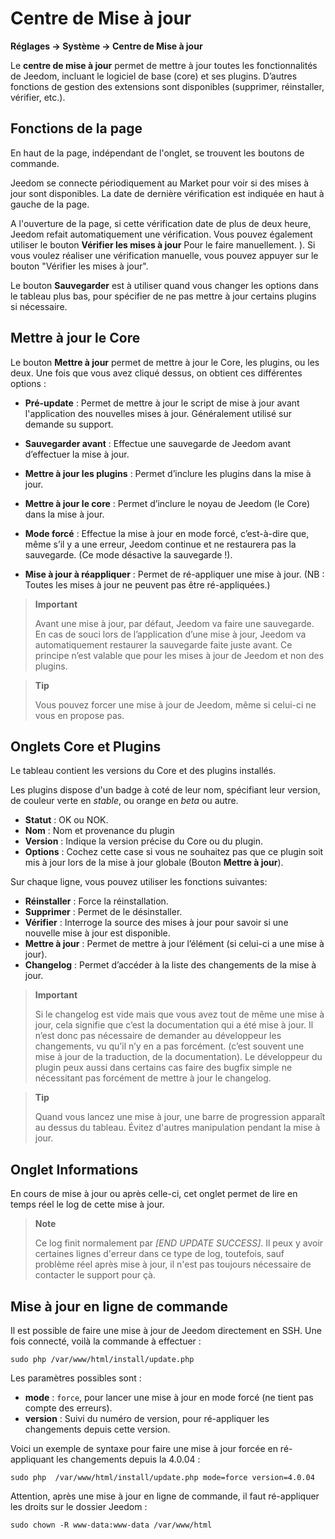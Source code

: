 # Centre de Mise à jour
**Réglages → Système → Centre de Mise à jour**


Le **centre de mise à jour** permet de mettre à jour toutes les fonctionnalités de Jeedom, incluant le logiciel de base (core) et ses plugins.
D’autres fonctions de gestion des extensions sont disponibles (supprimer, réinstaller, vérifier, etc.).


## Fonctions de la page

En haut de la page, indépendant de l'onglet, se trouvent les boutons de commande.

Jeedom se connecte périodiquement au Market pour voir si des mises à jour sont disponibles. La date de dernière vérification est indiquée en haut à gauche de la page.

A l'ouverture de la page, si cette vérification date de plus de deux heure, Jeedom refait automatiquement une vérification.
Vous pouvez également utiliser le bouton **Vérifier les mises à jour** Pour le faire manuellement.
). Si vous voulez réaliser une vérification manuelle, vous pouvez appuyer sur le bouton "Vérifier les mises à jour".

Le bouton **Sauvegarder** est à utiliser quand vous changer les options dans le tableau plus bas, pour spécifier de ne pas mettre à jour certains plugins si nécessaire.

## Mettre à jour le Core

Le bouton **Mettre à jour** permet de mettre à jour le Core, les plugins, ou les deux.
Une fois que vous avez cliqué dessus, on obtient ces différentes options :
- **Pré-update** : Permet de mettre à jour le script de mise à jour avant l'application des nouvelles mises à jour. Généralement utilisé sur demande su support.
- **Sauvegarder avant** : Effectue une sauvegarde de Jeedom avant d’effectuer la mise à jour.
- **Mettre à jour les plugins** : Permet d’inclure les plugins dans la mise à jour.
- **Mettre à jour le core** : Permet d’inclure le noyau de Jeedom (le Core) dans la mise à jour.

- **Mode forcé** : Effectue la mise à jour en mode forcé, c’est-à-dire que, même s’il y a une erreur, Jeedom continue et ne restaurera pas la sauvegarde. (Ce mode désactive la sauvegarde !).
- **Mise à jour à réappliquer** : Permet de ré-appliquer une mise à jour. (NB : Toutes les mises à jour ne peuvent pas être ré-appliquées.)

> **Important**
>
> Avant une mise à jour, par défaut, Jeedom va faire une sauvegarde. En cas de souci lors de l’application d’une mise à jour, Jeedom va automatiquement restaurer la sauvegarde faite juste avant. Ce principe n’est valable que pour les mises à jour de Jeedom et non des plugins.

> **Tip**
>
> Vous pouvez forcer une mise à jour de Jeedom, même si celui-ci ne vous en propose pas.

## Onglets Core et Plugins

Le tableau contient les versions du Core et des plugins installés.

Les plugins dispose d'un badge à coté de leur nom, spécifiant leur version, de couleur verte en *stable*, ou orange en *beta* ou autre.

- **Statut** : OK ou NOK.
- **Nom** : Nom et provenance du plugin
- **Version** : Indique la version précise du Core ou du plugin.
- **Options** : Cochez cette case si vous ne souhaitez pas que ce plugin soit mis à jour lors de la mise à jour globale (Bouton **Mettre à jour**).

Sur chaque ligne, vous pouvez utiliser les fonctions suivantes:

- **Réinstaller** : Force la réinstallation.
- **Supprimer** : Permet de le désinstaller.
- **Vérifier** : Interroge la source des mises à jour pour savoir si une nouvelle mise à jour est disponible.
- **Mettre à jour** : Permet de mettre à jour l’élément (si celui-ci a une mise à jour).
- **Changelog** : Permet d’accéder à la liste des changements de la mise à jour.

> **Important**
>
> Si le changelog est vide mais que vous avez tout de même une mise à jour, cela signifie que c’est la documentation qui a été mise à jour. Il n’est donc pas nécessaire de demander au développeur les changements, vu qu’il n’y en a pas forcément. (c’est souvent une mise à jour de la traduction, de la documentation).
> Le développeur du plugin peux aussi dans certains cas faire des bugfix simple ne nécessitant pas forcément de mettre à jour le changelog.

> **Tip**
>
> Quand vous lancez une mise à jour, une barre de progression apparaît au dessus du tableau. Évitez d'autres manipulation pendant la mise à jour.

## Onglet Informations

En cours de mise à jour ou après celle-ci, cet onglet permet de lire en temps réel le log de cette mise à jour.

> **Note**
>
> Ce log finit normalement par *[END UPDATE SUCCESS]*. Il peux y avoir certaines lignes d'erreur dans ce type de log, toutefois, sauf problème réel après mise à jour, il n'est pas toujours nécessaire de contacter le support pour çà.

## Mise à jour en ligne de commande

Il est possible de faire une mise à jour de Jeedom directement en SSH.
Une fois connecté, voilà la commande à effectuer :

```sudo php /var/www/html/install/update.php```

Les paramètres possibles sont :

- **mode** : `force`, pour lancer une mise à jour en mode forcé (ne tient pas compte des erreurs).
- **version** : Suivi du numéro de version, pour ré-appliquer les changements depuis cette version.

Voici un exemple de syntaxe pour faire une mise à jour forcée en ré-appliquant les changements depuis la 4.0.04 :

```sudo php  /var/www/html/install/update.php mode=force version=4.0.04```

Attention, après une mise à jour en ligne de commande, il faut ré-appliquer les droits sur le dossier Jeedom :

```sudo chown -R www-data:www-data /var/www/html```
